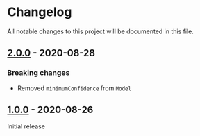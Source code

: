 # Changelog

All notable changes to this project will be documented in this file.

## [2.0.0] - 2020-08-28

### Breaking changes

* Removed `minimumConfidence` from `Model`

## [1.0.0] - 2020-08-26

Initial release

[2.0.0]: https://github.com/andreekeberg/ml-classify-text-js/releases/tag/2.0.0
[1.0.0]: https://github.com/andreekeberg/ml-classify-text-js/releases/tag/1.0.0
